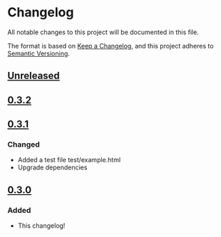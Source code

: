 # Changelog

All notable changes to this project will be documented in this file.

The format is based on [Keep a Changelog](https://keepachangelog.com/en/1.0.0/), and this project adheres to [Semantic Versioning](https://semver.org/spec/v2.0.0.html).

## [Unreleased]

## [0.3.2]

## [0.3.1]

### Changed

- Added a test file test/example.html
- Upgrade dependencies

## [0.3.0]

### Added

- This changelog!

[unreleased]: https://github.com/joeltg/hast-util-from-codemirror/compare/v0.3.2...HEAD
[0.3.2]: https://github.com/joeltg/hast-util-from-codemirror/compare/v0.3.2
[0.3.1]: https://github.com/joeltg/hast-util-from-codemirror/compare/v0.3.1
[0.3.0]: https://github.com/joeltg/hast-util-from-codemirror/compare/v0.3.0
